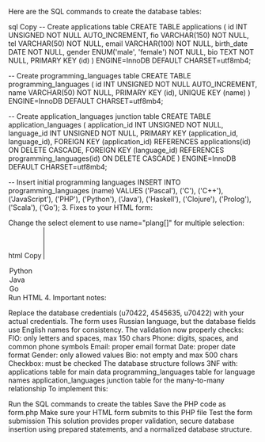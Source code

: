 Here are the SQL commands to create the database tables:

sql
Copy
-- Create applications table
CREATE TABLE applications (
    id INT UNSIGNED NOT NULL AUTO_INCREMENT,
    fio VARCHAR(150) NOT NULL,
    tel VARCHAR(50) NOT NULL,
    email VARCHAR(100) NOT NULL,
    birth_date DATE NOT NULL,
    gender ENUM('male', 'female') NOT NULL,
    bio TEXT NOT NULL,
    PRIMARY KEY (id)
) ENGINE=InnoDB DEFAULT CHARSET=utf8mb4;

-- Create programming_languages table
CREATE TABLE programming_languages (
    id INT UNSIGNED NOT NULL AUTO_INCREMENT,
    name VARCHAR(50) NOT NULL,
    PRIMARY KEY (id),
    UNIQUE KEY (name)
) ENGINE=InnoDB DEFAULT CHARSET=utf8mb4;

-- Create application_languages junction table
CREATE TABLE application_languages (
    application_id INT UNSIGNED NOT NULL,
    language_id INT UNSIGNED NOT NULL,
    PRIMARY KEY (application_id, language_id),
    FOREIGN KEY (application_id) REFERENCES applications(id) ON DELETE CASCADE,
    FOREIGN KEY (language_id) REFERENCES programming_languages(id) ON DELETE CASCADE
) ENGINE=InnoDB DEFAULT CHARSET=utf8mb4;

-- Insert initial programming languages
INSERT INTO programming_languages (name) VALUES 
('Pascal'), ('C'), ('C++'), ('JavaScript'), ('PHP'), 
('Python'), ('Java'), ('Haskell'), ('Clojure'), 
('Prolog'), ('Scala'), ('Go');
3. Fixes to your HTML form:

Change the select element to use name="plang[]" for multiple selection:
html
Copy
<select class="form-control" name="plang[]" id="field-name-4" multiple required>
Run HTML
Add Python, Java, and Go to your programming languages options:
html
Copy
<option value="Python">Python</option>
<option value="Java">Java</option>
<option value="Go">Go</option>
Run HTML
4. Important notes:

Replace the database credentials (u70422, 4545635, u70422) with your actual credentials.
The form uses Russian language, but the database fields use English names for consistency.
The validation now properly checks:
FIO: only letters and spaces, max 150 chars
Phone: digits, spaces, and common phone symbols
Email: proper email format
Date: proper date format
Gender: only allowed values
Bio: not empty and max 500 chars
Checkbox: must be checked
The database structure follows 3NF with:
applications table for main data
programming_languages table for language names
application_languages junction table for the many-to-many relationship
To implement this:

Run the SQL commands to create the tables
Save the PHP code as form.php
Make sure your HTML form submits to this PHP file
Test the form submission
This solution provides proper validation, secure database insertion using prepared statements, and a normalized database structure.
